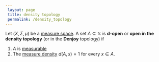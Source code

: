 ```yaml
---
 layout: page
 title: density topology
 permalink: /density_topology
---
```

Let $(X,\Sigma,\mu)$ be a [measure space](https://defsmath.github.io/DefsMath/measure_space). A set $A\subseteq \mathbb X$ is **d-open** or **open in the density topology** (or in the **Denjoy** topology) if 
1. $A$ is [measurable](https://defsmath.github.io/DefsMath/measurable)
2. The [measure density](https://defsmath.github.io/DefsMath/measure_density) $d(A,x) = 1$ for every $x \in A$.

